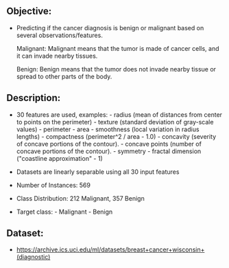 ## Objective:
- Predicting if the cancer diagnosis is benign or malignant based on several observations/features.

   Malignant: Malignant means that the tumor is made of cancer cells, and it can invade nearby tissues.

   Benign: Benign means that the tumor does not invade nearby tissue or spread to other parts of the body.

## Description:
- 30 features are used, examples:
        - radius (mean of distances from center to points on the perimeter)
        - texture (standard deviation of gray-scale values)
        - perimeter
        - area
        - smoothness (local variation in radius lengths)
        - compactness (perimeter^2 / area - 1.0)
        - concavity (severity of concave portions of the contour).
        - concave points (number of concave portions of the contour).
        - symmetry 
        - fractal dimension ("coastline approximation" - 1)

- Datasets are linearly separable using all 30 input features
- Number of Instances: 569
- Class Distribution: 212 Malignant, 357 Benign
- Target class:
         - Malignant
         - Benign 

## Dataset:
- https://archive.ics.uci.edu/ml/datasets/breast+cancer+wisconsin+(diagnostic)
